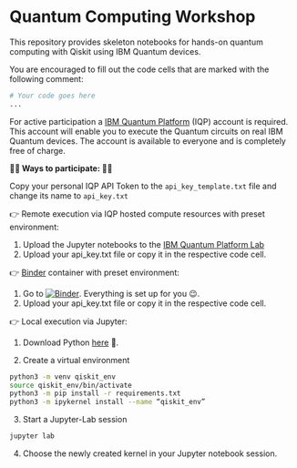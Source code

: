 # Quantum Computing Workshop

This repository provides skeleton notebooks for hands-on quantum computing with Qiskit using IBM Quantum devices. 

You are encouraged to fill out the code cells that are marked with the following comment:

```python
# Your code goes here
...
```

For active participation a [IBM Quantum Platform](https://quantum.ibm.com/) (IQP) account is required. 
This account will enable you to execute the Quantum circuits on real IBM Quantum devices.
The account is available to everyone and is completely free of charge.

**👨‍💻 Ways to participate: 👩‍💻**

Copy your personal IQP API Token to the `api_key_template.txt` file and change its name to `api_key.txt`

👉 Remote execution via IQP hosted compute resources with preset environment:
  1) Upload the Jupyter notebooks to the [IBM Quantum Platform Lab](https://lab.quantum.ibm.com/)
  2) Upload your api_key.txt file or copy it in the respective code cell.

👉 [Binder](https://mybinder.org/) container with preset environment:
  1) Go to [![Binder](https://mybinder.org/badge_logo.svg)](https://mybinder.org/v2/gh/david-alber/qc-workshop/main). Everything is set up for you 😉.
  2) Upload your api_key.txt file or copy it in the respective code cell.

👉 Local execution via Jupyter:
  
  1) Download Python [here](https://www.python.org/downloads/) 🐍.
  
  2) Create a virtual environment 
  ```sh
  python3 -m venv qiskit_env
  source qiskit_env/bin/activate
  python3 -m pip install -r requirements.txt
  python3 -m ipykernel install --name “qiskit_env”
  ```

  3) Start a Jupyter-Lab session
  ```sh
  jupyter lab
  ```

  4) Choose the newly created kernel in your Jupyter notebook session.